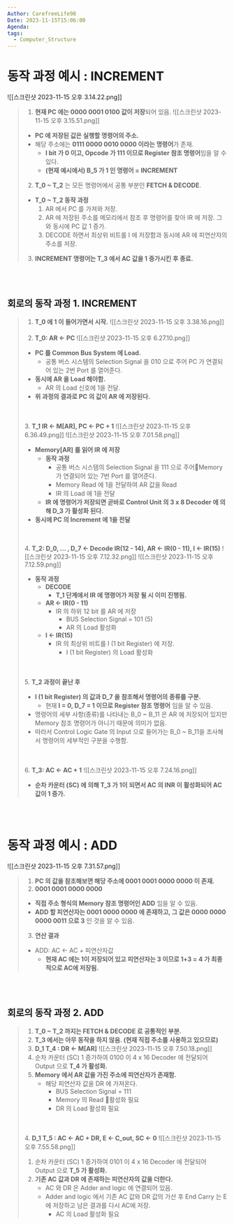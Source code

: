 ```yaml
---
Author: CarefreeLife98
Date: 2023-11-15T15:06:00
Agenda: 
tags:
  - Computer_Structure
---
```

# 동작  과정 예시 : INCREMENT
![[스크린샷 2023-11-15 오후 3.14.22.png]]
> 1. **현재 PC 에는 0000 0001 0100 값이 저장**되어 있음.
> 	![[스크린샷 2023-11-15 오후 3.15.51.png]]
> 	- **PC 에 저장된 값은 실행할 명령어의 주소.**
> 	- 해당 주소에는 **0111 0000 0010 0000 이라는 명령어**가 존재.
> 		- **I bit 가 0 이고, Opcode 가 111 이므로 Register 참조 명령어**임을 알 수 있다.
> 		- **(현재 예시에서) B_5 가 1 인 명령어 = INCREMENT**
> 2. **T_0 ~ T_2** 는 모든 명령어에서 공통 부분인 **FETCH & DECODE**.
> 	- **T_0 ~ T_2 동작 과정**
> 		1. AR 에서 PC 를 가져와 저장.
> 		2. AR 에 저장된 주소를 메모리에서 참조 후 명령어를 찾아 IR 에 저장. 그와 동시에 PC 값 1 증가.
> 		3. DECODE 하면서 최상위 비트를 I 에 저장함과 동시에 AR 에 피연산자의 주소를 저장.
> 3. **INCREMENT 명령어는 T_3 에서 AC 값을 1 증가시킨 후 종료.**

<br><br>
## 회로의 동작 과정 1. INCREMENT

> 1. **T_0 에 1 이 들어가면서 시작.**
> 	![[스크린샷 2023-11-15 오후 3.38.16.png]]
> 	<br><br>
> 2. **T_0: AR <- PC**
> 	![[스크린샷 2023-11-15 오후 6.27.10.png]]
> 	- **PC 를 Common Bus System 에 Load.**
> 		- 공통 버스 시스템의 Selection Signal 을 010 으로 주어 PC 가 연결되어 있는 2번 Port 를 열어준다.
> 	- **동시에 AR 을 Load 해야함.**
> 		- AR 의 Load 신호에 1을 전달.
> 	- **위 과정의 결과로 PC 의 값이 AR 에 저장된다.**
> 	
> 	<br><br>
> 3. **T_1 IR <- M\[AR], PC <- PC + 1**
> 	![[스크린샷 2023-11-15 오후 6.36.49.png]]
> 	![[스크린샷 2023-11-15 오후 7.01.58.png]]
> 	- **Memory\[AR] 를 읽어 IR 에 저장**
> 		- **동작 과정**
> 			- 공통 버스 시스템의 Selection Signal 을 111 으로 주어Memory 가 연결되어 있는 7번 Port 를 열어준다.
> 			- Memory Read 에 1을 전달하여 AR 값을 Read
> 			- IR 의 Load 에 1을 전달
> 		- **IR 에 명령어가 저장되면 곧바로 Control Unit 의 3 x 8 Decoder 에 의해 D_3 가 활성화 된다.**
> 	- **동시에 PC 의 Increment 에 1을 전달**
> 	
> 	<br><br>
> 4. **T_2: D_0, ... , D_7 <- Decode IR(12 - 14), AR <- IR(0 - 11), I <- IR(15)**
> 	![[스크린샷 2023-11-15 오후 7.12.32.png]]
> 	![[스크린샷 2023-11-15 오후 7.12.59.png]]
> 	- **동작 과정**
> 		- **DECODE**
> 			- **T_1 단계에서 IR 에 명령어가 저장 될 시 이미 진행됨.**
> 		- **AR <- IR(0 - 11)**
> 			- IR 의 하위 12 bit 를 AR 에 저장
> 				- BUS Selection Signal = 101 (5)
> 				- AR 의 Load 활성화
> 		- **I <- IR(15)**
> 			- IR 의 최상위 비트를 I (1 bit Register) 에 저장.
> 				- I (1 bit Register) 의 Load 활성화
> 	
> 	<br><br>
> 5. **T_2 과정이 끝난 후**
> 	- **I (1 bit Register) 의 값과 D_7 을 참조해서 명령어의 종류를 구분.**
> 		- 현재 **I = 0, D_7 = 1 이므로 Register 참조 명령어** 임을 알 수 있음.
> 	- 명령어의 세부 사항(종류)를 나타내는 B_0 ~ B_11 은 AR 에 저장되어 있지만 Memory 참조 명령어가 아니기 때문에 의미가 없음.
> 	- 따라서 Control Logic Gate 의 Input 으로 들어가는 B_0 ~ B_11을 조사해서 명령어의 세부적인 구분을 수행함.
> 	
> 	<br><br>
> 6. **T_3: AC <- AC + 1**
> 	![[스크린샷 2023-11-15 오후 7.24.16.png]]
> 	- **순차 카운터 (SC) 에 의해 T_3 가 1이 되면서 AC 의 INR 이 활성화되어 AC 값이 1 증가.**

<br><br>

# 동작  과정 예시 : ADD
![[스크린샷 2023-11-15 오후 7.31.57.png]]
> 1. **PC 의 값을 참조해보면 해당 주소에 0001 0001 0000 0000 이 존재.**
> 2. **0001 0001 0000 0000**
> 	- **직접 주소 형식의 Memory 참조 명령어인 ADD** 임을 알 수 있음.
> 	- **ADD 할 피연산자는 0001 0000 0000 에 존재하고, 그 값은 0000 0000 0000 0011 으로 3** 인 것을 알 수 있음.
> 3. **연산 결과**
> 	- ADD: AC <- AC + 피연산자값
> 		- **현재 AC 에는 1이 저장되어 있고 피연산자는 3 이므로 1+3 = 4 가 최종적으로 AC에 저장됨.**

<br><br>

## 회로의 동작 과정 2. ADD

> 1. **T_0 ~ T_2 까지는 FETCH & DECODE 로 공통적인 부분.**
> 2. **T_3 에서는 아무 동작을 하지 않음. (현재 직접 주소를 사용하고 있으므로)**
> 3. **D_1 T_4 : DR <- M\[AR]**
> 	![[스크린샷 2023-11-15 오후 7.50.18.png]]
> 	1. 순차 카운터 (SC) 1 증가하여 0100 이 4 x 16 Decoder 에 전달되어 Output 으로 **T_4 가 활성화.**
> 	2. **Memory 에서 AR 값을 가진 주소에 피연산자가 존재함.**
> 		- 해당 피연산자 값을 DR 에 가져온다.
> 			- BUS Selection Signal = 111
> 			- Memory 의 Read 활성화 필요
> 			- DR 의 Load 활성화 필요
> 	
> 	<br><br>
> 4. **D_1 T_5 : AC <- AC + DR, E <- C_out, SC <- 0**
> 	![[스크린샷 2023-11-15 오후 7.55.58.png]]
> 	1. 순차 카운터 (SC) 1 증가하여 0101 이 4 x 16 Decoder 에 전달되어 Output 으로 **T_5 가 활성화.**
> 	2. **기존 AC 값과 DR 에 존재하는 피연산자의 값을 더한다.**
> 		- AC 와 DR 은 Adder and logic 에 연결되어 있음.
> 		- Adder and logic 에서 기존 AC 값와 DR 값의 가산 후 End Carry 는 E 에 저장하고 남은 결과를 다시 AC에 저장.
> 			- AC 의 Load 활성화 필요